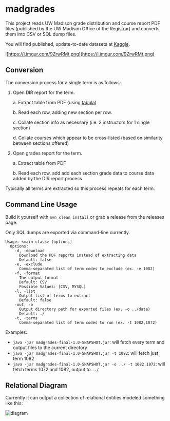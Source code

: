 # madgrades

This project reads UW Madison grade distribution and course report PDF files (published by the UW Madison Office
of the Registrar) and converts them into CSV or SQL dump files.

You will find published, update-to-date datasets at [Kaggle](https://www.kaggle.com/keenant/uw-madison-courses).

![https://i.imgur.com/9ZrwRMt.png](https://i.imgur.com/9ZrwRMt.png)

## Conversion

The conversion process for a single term is as follows:

1. Open DIR report for the term.

    a. Extract table from PDF (using [tabula](https://github.com/tabulapdf/tabula-java))
    
    b. Read each row, adding new section per row.
    
    c. Collate section info as necessary (i.e. 2 instructors for 1 single section)
    
    d. Collate courses which appear to be cross-listed (based on similarity between sections offered) 
    
2. Open grades report for the term.

    a. Extract table from PDF
    
    b. Read each row, add add each section grade data to course data added by the DIR report process

Typically all terms are extracted so this process repeats for each term.

## Command Line Usage

Build it yourself with `mvn clean install` or grab a release from the releases page.

Only SQL dumps are exported via command-line currently.

```
Usage: <main class> [options]
  Options:
    -d, -download
      Download the PDF reports instead of extracting data
      Default: false
    -e, -exclude
      Comma-separated list of term codes to exclude (ex. -e 1082)
    -f, -format
      The output format
      Default: CSV
      Possible Values: [CSV, MYSQL]
    -l, -list
      Output list of terms to extract
      Default: false
    -out, -o
      Output directory path for exported files (ex. -o ../data)
      Default: ./
    -t, -terms
      Comma-separated list of term codes to run (ex. -t 1082,1072)
```

Examples:

* `java -jar madgrades-final-1.0-SNAPSHOT.jar`: will fetch every term and output files to the current directory
* `java -jar madgrades-final-1.0-SNAPSHOT.jar -t 1082`: will fetch just term 1082
* `java -jar madgrades-final-1.0-SNAPSHOT.jar -o ../ -t 1082,1072`: will fetch terms 1072 and 1082, output to `../`

## Relational Diagram

Currently it can output a collection of relational entities modeled something like this:

![diagram](https://cdn.rawgit.com/thekeenant/3c6dbb04f94243df6e84f152e40d87a9/raw/8ce37501a495447f5b71315a6f9aef7b4b7013bc/madgrades-diagram.svg)

